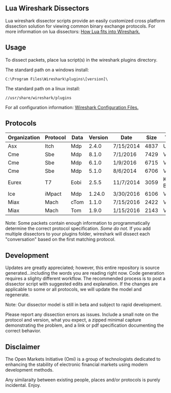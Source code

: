 ## Lua Wireshark Dissectors

Lua wireshark dissector scripts provide an easily customized cross platform dissection solution for viewing common binary exchange protocols. For more information on lua dissectors: [How Lua fits into Wireshark.](https://wiki.wireshark.org/Lua#How_Lua_fits_into_Wireshark "Wireshark's Lua Documentation")

## Usage

To dissect packets, place lua script(s) in the wireshark plugins directory.

The standard path on a windows install:

```
C:\Program Files\Wireshark\plugins\[version]\
```
The standard path on a linux install:

```
//usr/share/wireshark/plugins
```
For all configuration information: [Wireshark Configuration Files.](https://www.wireshark.org/docs/wsug_html_chunked/ChAppFilesConfigurationSection.html "Wireshark Files Configuration Documentation")
## Protocols

|Organization | Protocol | Data | Version | Date | Size | Testing|
|--- | --- | --- | --- | --- | --- | ---|
|Asx | Itch | Mdp | 2.4.0 | 7/15/2014 | 4837 | Untested|
|Cme | Sbe | Mdp | 8.1.0 | 7/1/2016 | 7429 | Verified|
|Cme | Sbe | Mdp | 6.1.0 | 1/9/2016 | 6715 | Verified|
|Cme | Sbe | Mdp | 5.1.0 | 8/6/2014 | 6706 | Verified|
|Eurex | T7 | Eobi | 2.5.5 | 11/7/2014 | 3059 | Known Bug|
|Ice | iMpact | Mdp | 1.24.0 | 3/30/2016 | 6106 | Verified|
|Miax | Mach | cTom | 1.1.0 | 7/15/2016 | 2422 | Verified|
|Miax | Mach | Tom | 1.9.0 | 1/15/2016 | 2143 | Verified|

Note: Some packets contain enough information to programmatically determine the correct protocol specification.  *Some do not.*  If you add multiple dissectors to your plugins folder, wireshark will dissect each "conversation" based on the first matching protocol.

## Development

Updates are greatly appreciated; however, this entire repository is source generated...including the words you are reading right now. Code generation requires a slighty different workflow.  The recommended process is to post a dissector script with suggested edits and explanation.  If the changes are applicable to some or all protocols, we will update the model and regenerate.

Note: Our dissector model is still in beta and subject to rapid development.

Please report any dissection errors as issues.  Include a small note on the protocol and version, what you expect, a zipped minimal capture demonstrating the problem, and a link or pdf specification documenting the correct behavior. 

## Disclaimer

The Open Markets Initiative (Omi) is a group of technologists dedicated to enhancing the stability of electronic financial markets using modern development methods.

Any similaraity between existing people, places and/or protocols is purely incidental. Enjoy.

